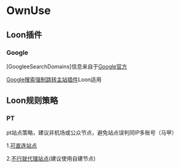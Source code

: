 # OwnUse
## Loon插件
### Google
[GoogleeSearchDomains]信息来自于[Google官方](https://www.google.com/supported_domains)

[Google搜索强制跳转主站插件](https://raw.githubusercontent.com/otherweb/OwnUse/main/GoogleSearchRewrite.plugin)Loon适用
## Loon规则策略
### PT
pt站点策略，建议非机场或公众节点，避免站点误判同IP多账号（马甲）

1.[可直连站点](https://https://raw.githubusercontent.com/otherweb/OwnUse/main/pt_direct.list)

2.[不行就代理站点](https://raw.githubusercontent.com/otherweb/OwnUse/main/pt_proxy.list)(建议使用自建节点)
